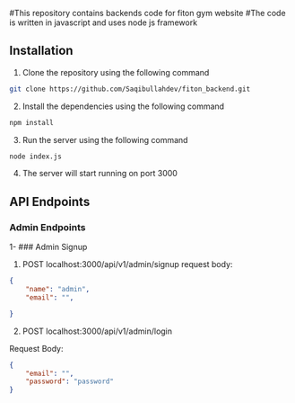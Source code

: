 #This repository contains backends code for fiton gym website
#The code is written in javascript and uses node js framework

## Installation
1. Clone the repository using the following command
```bash
git clone https://github.com/Saqibullahdev/fiton_backend.git
```

2. Install the dependencies using the following command
```bash
npm install
```

3. Run the server using the following command
```bash
node index.js
```

4. The server will start running on port 3000

## API Endpoints
### Admin Endpoints
1- ### Admin Signup

1. POST localhost:3000/api/v1/admin/signup
request body:
```json
{
    "name": "admin",
    "email": "",

}
```    


2. POST localhost:3000/api/v1/admin/login

Request Body:
```json
{
    "email": "",
    "password": "password"
}
```
